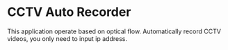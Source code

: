 # CCTV Auto Recorder
This application operate based on optical flow.
Automatically record CCTV videos, you only need to input ip address.
